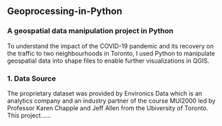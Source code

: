 ## Geoprocessing-in-Python
### A geospatial data manipulation project in Python

To understand the impact of the COVID-19 pandemic and its recovery on the traffic to two neighbourhoods in Toronto, I used Python to manipulate geospatial data into shape files to enable further visualizations in QGIS. 

### 1. Data Source
The proprietary dataset was provided by Environics Data which is an analytics company and an industry partner of the course MUI2000 led by Professor Karen Chapple and Jeff Allen from the Ubiversity of Toronto. <br>
This project......
